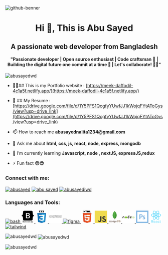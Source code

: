 

 <img src="https://i.ibb.co/QcPqBtM/github-benner.png" alt="github-benner" border="0">


<h1 align="center">Hi 👋, This is Abu Sayed</h1>
<h2 align="center">A passionate web developer from Bangladesh</h2>
<h4 align="center">"Passionate developer | Open source enthusiast | Code craftsman 🚀 | Building the digital future one commit at a time 🌟 | Let's collaborate! 👨‍💻"</h4>
 

<p align="left"> <img src="https://komarev.com/ghpvc/?username=abusayedwd&label=Profile%20views&color=0e75b6&style=flat" alt="abusayedwd" /> </p>

 

- 👨‍💻## This is my Portfolio website :  [https://meek-daffodil-4c1a5f.netlify.app/](https://meek-daffodil-4c1a5f.netlify.app/)

- 📄 ## My Resume :  [https://drive.google.com/file/d/1Y5PFS1QcgfyYUwfJJ1kWojqFYtAToGys/view?usp=drive_link](https://drive.google.com/file/d/1Y5PFS1QcgfyYUwfJJ1kWojqFYtAToGys/view?usp=drive_link)

- 📫 How to reach me **abusayednalita1234@gmail.com**

- 💬 Ask me about **html, css, js, react, node, express, mongodb**

- 🌱 I’m currently learning **Javascript, node , nextJS, expressJS,redux**

- ⚡ Fun fact **😒😊**

<h3 align="left">Connect with me:</h3>
<p align="left">
<a href="https://linkedin.com/in/abusayedwdL" target="blank"><img align="center" src="https://raw.githubusercontent.com/rahuldkjain/github-profile-readme-generator/master/src/images/icons/Social/linked-in-alt.svg" alt="abusayed" height="30" width="40" /></a>
<a href="https://fb.com/abusayedwdF" target="blank"><img align="center" src="https://raw.githubusercontent.com/rahuldkjain/github-profile-readme-generator/master/src/images/icons/Social/facebook.svg" alt="abu sayed" height="30" width="40" /></a>
<a href="https://instagram.com/abusayediwd" target="blank"><img align="center" src="https://raw.githubusercontent.com/rahuldkjain/github-profile-readme-generator/master/src/images/icons/Social/instagram.svg" alt="abusayediwd" height="30" width="40" /></a>
</p>

<h3 align="left">Languages and Tools:</h3>
<p align="left"> <a href="https://www.gnu.org/software/bash/" target="_blank" rel="noreferrer"> <img src="https://www.vectorlogo.zone/logos/gnu_bash/gnu_bash-icon.svg" alt="bash" width="40" height="40"/> </a> <a href="https://getbootstrap.com" target="_blank" rel="noreferrer"> <img src="https://raw.githubusercontent.com/devicons/devicon/master/icons/bootstrap/bootstrap-plain-wordmark.svg" alt="bootstrap" width="40" height="40"/> </a> <a href="https://www.w3schools.com/css/" target="_blank" rel="noreferrer"> <img src="https://raw.githubusercontent.com/devicons/devicon/master/icons/css3/css3-original-wordmark.svg" alt="css3" width="40" height="40"/> </a> <a href="https://expressjs.com" target="_blank" rel="noreferrer"> <img src="https://raw.githubusercontent.com/devicons/devicon/master/icons/express/express-original-wordmark.svg" alt="express" width="40" height="40"/> </a> <a href="https://www.figma.com/" target="_blank" rel="noreferrer"> <img src="https://www.vectorlogo.zone/logos/figma/figma-icon.svg" alt="figma" width="40" height="40"/> </a> <a href="https://www.w3.org/html/" target="_blank" rel="noreferrer"> <img src="https://raw.githubusercontent.com/devicons/devicon/master/icons/html5/html5-original-wordmark.svg" alt="html5" width="40" height="40"/> </a> <a href="https://developer.mozilla.org/en-US/docs/Web/JavaScript" target="_blank" rel="noreferrer"> <img src="https://raw.githubusercontent.com/devicons/devicon/master/icons/javascript/javascript-original.svg" alt="javascript" width="40" height="40"/> </a> <a href="https://www.mongodb.com/" target="_blank" rel="noreferrer"> <img src="https://raw.githubusercontent.com/devicons/devicon/master/icons/mongodb/mongodb-original-wordmark.svg" alt="mongodb" width="40" height="40"/> </a> <a href="https://nodejs.org" target="_blank" rel="noreferrer"> <img src="https://raw.githubusercontent.com/devicons/devicon/master/icons/nodejs/nodejs-original-wordmark.svg" alt="nodejs" width="40" height="40"/> </a> <a href="https://www.photoshop.com/en" target="_blank" rel="noreferrer"> <img src="https://raw.githubusercontent.com/devicons/devicon/master/icons/photoshop/photoshop-line.svg" alt="photoshop" width="40" height="40"/> </a> <a href="https://reactjs.org/" target="_blank" rel="noreferrer"> <img src="https://raw.githubusercontent.com/devicons/devicon/master/icons/react/react-original-wordmark.svg" alt="react" width="40" height="40"/> </a> <a href="https://tailwindcss.com/" target="_blank" rel="noreferrer"> <img src="https://www.vectorlogo.zone/logos/tailwindcss/tailwindcss-icon.svg" alt="tailwind" width="40" height="40"/> </a> </p>

<p><img align="left" src="https://github-readme-stats.vercel.app/api/top-langs?username=abusayedwd&show_icons=true&locale=en&layout=compact" alt="abusayedwd" /></p>

<p>&nbsp;<img align="center" src="https://github-readme-stats.vercel.app/api?username=abusayedwd&show_icons=true&locale=en" alt="abusayedwd" /></p>

<p><img align="center" src="https://github-readme-streak-stats.herokuapp.com/?user=abusayedwd&" alt="abusayedwd" /></p>
